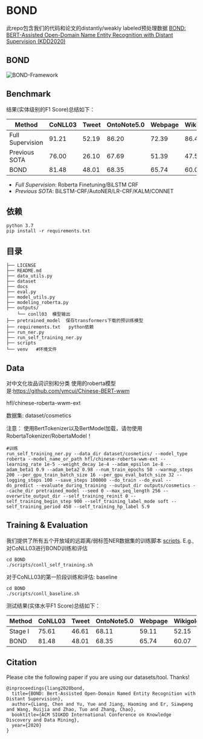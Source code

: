 # BOND
此repo包含我们的代码和论文的distantly/weakly labeled预处理数据 [BOND: BERT-Assisted Open-Domain Name Entity Recognition with Distant Supervision (KDD2020)](https://arxiv.org/abs/2006.15509)

## BOND

![BOND-Framework](docs/bond.png)

## Benchmark
结果(实体级别的F1 Score)总结如下：

| Method | CoNLL03 | Tweet | OntoNote5.0 | Webpage | Wikigold |
| ------ | ------- | ----- | ----------- | ------- | -------- |
| Full Supervision  | 91.21 | 52.19 | 86.20 | 72.39 | 86.43 |
| Previous SOTA | 76.00 | 26.10 | 67.69 | 51.39 | 47.54 |
| BOND | 81.48 | 48.01 | 68.35 | 65.74 | 60.07 |

- *Full Supervision*: Roberta Finetuning/BiLSTM CRF
- *Previous SOTA*: BiLSTM-CRF/AutoNER/LR-CRF/KALM/CONNET

## 依赖
```buildoutcfg
python 3.7
pip install -r requirements.txt
```

## 目录
```buildoutcfg
├── LICENSE
├── README.md
├── data_utils.py
├── dataset
├── docs
├── eval.py
├── model_utils.py
├── modeling_roberta.py
├── outputs/
    └── conll03  模型输出
├── pretrained_model  保存transformers下载的预训练模型
├── requirements.txt   python依赖
├── run_ner.py
├── run_self_training_ner.py
├── scripts
└── venv   #环境文件
```

## Data
对中文化妆品词识别和分类
使用的roberta模型是:https://github.com/ymcui/Chinese-BERT-wwm

hfl/chinese-roberta-wwm-ext

数据集: dataset/cosmetics

注意： 使用BertTokenizer以及BertModel加载，请勿使用RobertaTokenizer/RobertaModel！
```buildoutcfg
#训练
run_self_training_ner.py --data_dir dataset/cosmetics/ --model_type roberta --model_name_or_path hfl/chinese-roberta-wwm-ext --learning_rate 1e-5 --weight_decay 1e-4 --adam_epsilon 1e-8 --adam_beta1 0.9 --adam_beta2 0.98 --num_train_epochs 50 --warmup_steps 200 --per_gpu_train_batch_size 16 --per_gpu_eval_batch_size 32 --logging_steps 100 --save_steps 100000 --do_train --do_eval --do_predict --evaluate_during_training --output_dir outputs/cosmetics --cache_dir pretrained_model --seed 0 --max_seq_length 256 --overwrite_output_dir --self_training_reinit 0 --self_training_begin_step 900 --self_training_label_mode soft --self_training_period 450 --self_training_hp_label 5.9
```


## Training & Evaluation

我们提供了所有五个开放域的远距离/弱标签NER数据集的训练脚本 [scripts](scripts). 
E.g., 对CoNLL03进行BOND训练和评估
```
cd BOND
./scripts/conll_self_training.sh
```

对于CoNLL03的第一阶段训练和评估: baseline
```
cd BOND
./scripts/conll_baseline.sh
```
测试结果(实体水平F1 Score)总结如下：

| Method | CoNLL03 | Tweet | OntoNote5.0 | Webpage | Wikigold |
| ------ | ------- | ----- | ----------- | ------- | -------- |
| Stage I| 75.61   | 46.61 | 68.11       | 59.11   | 52.15    |
| BOND   | 81.48   | 48.01 | 68.35       | 65.74   | 60.07    |


## Citation

Please cite the following paper if you are using our datasets/tool. Thanks!

```
@inproceedings{liang2020bond,
  title={BOND: Bert-Assisted Open-Domain Named Entity Recognition with Distant Supervision},
  author={Liang, Chen and Yu, Yue and Jiang, Haoming and Er, Siawpeng and Wang, Ruijia and Zhao, Tuo and Zhang, Chao},
  booktitle={ACM SIGKDD International Conference on Knowledge Discovery and Data Mining},
  year={2020}
}
```
